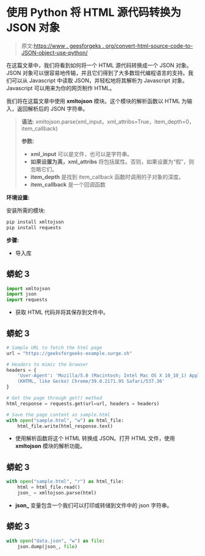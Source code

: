 # 使用 Python 将 HTML 源代码转换为 JSON 对象

> 原文:[https://www . geesforgeks . org/convert-html-source-code-to-JSON-object-use-python/](https://www.geeksforgeeks.org/convert-html-source-code-to-json-object-using-python/)

在这篇文章中，我们将看到如何将一个 HTML 源代码转换成一个 JSON 对象。JSON 对象可以很容易地传输，并且它们得到了大多数现代编程语言的支持。我们可以从 Javascript 中读取 JSON，并轻松地将其解析为 Javascript 对象。Javascript 可以用来为你的网页制作 HTML。

我们将在这篇文章中使用 **xmltojson** 模块。这个模块的解析函数以 HTML 为输入，返回解析后的 JSON 字符串。

> **语法:** xmltojson.parse(xml_input，xml_attribs=True，item_depth=0，item_callback)
> 
> **参数:**
> 
> *   **xml_input** 可以是文件，也可以是字符串。
> *   **如果设置为真，xml_attribs** 将包括属性。否则，如果设置为“假”，则忽略它们。
> *   **item_depth** 是找到 item_callback 函数时调用的子对象的深度。
> *   **item_callback** 是一个回调函数

**环境设置:**

安装所需的模块:

```py
pip install xmltojson
pip install requests
```

**步骤:**

*   导入库

## 蟒蛇 3

```py
import xmltojson
import json
import requests
```

*   获取 HTML 代码并将其保存到文件中。

## 蟒蛇 3

```py
# Sample URL to fetch the html page
url = "https://geeksforgeeks-example.surge.sh"

# Headers to mimic the browser
headers = {
    'User-Agent': 'Mozilla/5.0 (Macintosh; Intel Mac OS X 10_10_1) AppleWebKit/537.36 \
    (KHTML, like Gecko) Chrome/39.0.2171.95 Safari/537.36'
}

# Get the page through get() method
html_response = requests.get(url=url, headers = headers)

# Save the page content as sample.html
with open("sample.html", "w") as html_file:
    html_file.write(html_response.text)
```

*   使用解析函数将这个 HTML 转换成 JSON。打开 HTML 文件，使用 **xmltojson** 模块的解析功能。

## 蟒蛇 3

```py
with open("sample.html", "r") as html_file:
    html = html_file.read()
    json_ = xmltojson.parse(html)
```

*   **json_** 变量包含一个我们可以打印或转储到文件中的 json 字符串。

## 蟒蛇 3

```py
with open("data.json", "w") as file:
    json.dump(json_, file)
```